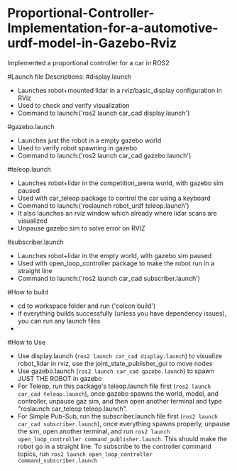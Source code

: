# Proportional-Controller-Implementation-for-a-automotive-urdf-model-in-Gazebo-Rviz
Implemented a proportional controller for a car in ROS2

#Launch file Descriptions:
#display.launch

   - Launches robot+mounted lidar in a rviz/basic_display configuration in RViz
   - Used to check and verify visualization
   - Command to launch:('ros2 launch car_cad display.launch')

#gazebo.launch

   - Launches just the robot in a empty gazebo world
   - Used to verify robot spawning in gazebo
   - Command to launch:('ros2 launch car_cad gazebo.launch')

#teleop.launch

  - Launches robot+lidar in the competition_arena world, with gazebo sim paused
  - Used with car_teleop package to control the car using a keyboard
  - Command to launch:('roslaunch robot_urdf teleop.launch')
  - It also launches an rviz window which already where lidar scans are visualized
  - Unpause gazebo sim to solve error on RVIZ

#subscriber.launch

  - Launches robot+lidar in the empty world, with gazebo sim paused
  - Used with open_loop_controller package to make the robot run in a straight line
  - Command to launch:('ros2 launch car_cad subscriber.launch')

#How to build

  - cd to workspace folder and run ('colcon build')
  - if everything builds successfully (unless you have dependency issues), you can run any launch files
  - 
#How to Use

- Use display.launch (`ros2 launch car_cad display.launch`) to visualize robot_lidar in rviz, use the joint_state_publisher_gui to move nodes
- Use gazebo.launch (`ros2 launch car_cad gazebo.launch`) to spawn JUST THE ROBOT in gazebo
- For Teleop, run this package's teleop.launch file first (`ros2 launch car_cad teleop.launch`), once gazebo spawns the world, model, and controller, unpause gaz sim, and then open another terminal and type "roslaunch car_teleop teleop.launch".
- For Simple Pub-Sub, run the subscriber.launch file first (`ros2 launch car_cad subscriber.launch`), once everything spawns properly, unpause the sim, open another terminal, and run `ros2 launch open_loop_controller command_publisher.launch`. This should make the robot go in a straight line. To subscribe to the controller command topics, run `ros2 launch open_loop_controller command_subscriber.launch`
